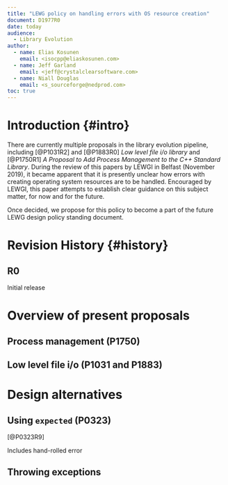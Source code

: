 ```yaml
---
title: "LEWG policy on handling errors with OS resource creation"
document: D1977R0
date: today
audience:
  - Library Evolution
author:
  - name: Elias Kosunen
    email: <isocpp@eliaskosunen.com>
  - name: Jeff Garland
    email: <jeff@crystalclearsoftware.com>
  - name: Niall Douglas
    email: <s_sourceforge@nedprod.com>
toc: true
---
```


# Introduction {#intro}

There are currently multiple proposals in the library evolution pipeline, including
[@P1031R2] and [@P1883R0] _Low level file i/o library_ and
[@P1750R1] _A Proposal to Add Process Management to the C++ Standard Library_.
During the review of this papers by LEWGI in Belfast (November 2019),
it became apparent that it is presently unclear how errors with creating operating system resources are to be handled.
Encouraged by LEWGI, this paper attempts to establish clear guidance on this subject matter, for now and for the future.

Once decided, we propose for this policy to become a part of the future LEWG design policy standing document.

# Revision History {#history}

## R0

Initial release

# Overview of present proposals

## Process management (P1750)

## Low level file i/o (P1031 and P1883)

# Design alternatives

## Using `expected` (P0323)

[@P0323R9]

Includes hand-rolled error 

## Throwing exceptions
